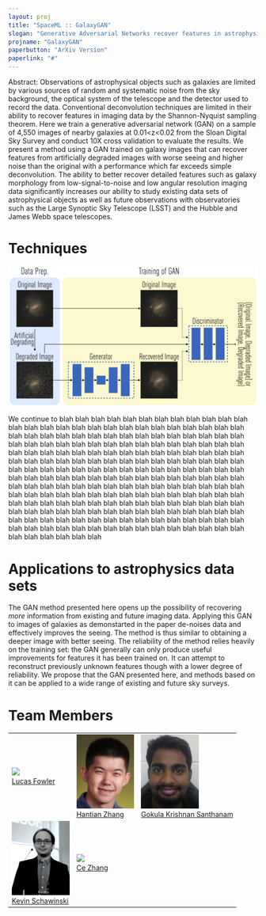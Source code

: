 ```yaml
---
layout: proj
title: "SpaceML :: GalaxyGAN"
slogan: "Generative Adversarial Networks recover features in astrophysical images of galaxies beyond the deconvolution limit"
projname: "GalaxyGAN"
paperbutton: "ArXiv Version"
paperlink: "#"
---
```

Abstract: Observations of astrophysical objects such as galaxies are limited by various sources of random and systematic noise from the sky background, the optical system of the telescope and the detector used to record the data. Conventional deconvolution techniques are limited in their ability to recover features in imaging data by the Shannon-Nyquist sampling theorem. Here we train a generative adversarial network (GAN) on a sample of 4,550 images of nearby galaxies at 0.01<z<0.02 from the Sloan Digital Sky Survey and conduct 10X cross validation to evaluate the results. We present a method using a GAN trained on galaxy images that can recover features from artificially degraded images with worse seeing and higher noise than the original with a performance which far exceeds simple deconvolution. The ability to better recover detailed features such as galaxy morphology from low-signal-to-noise and low angular resolution imaging data significantly increases our ability to study existing data sets of astrophysical objects as well as future observations with observatories such as the Large Synoptic Sky Telescope (LSST) and the Hubble and James Webb space telescopes. 

# Techniques

<img src="https://github.com/SpaceML/SpaceML.github.io/blob/master/gg/walkthrough.png?raw=true" width="600">

We continue to blah blah blah blah blah blah blah blah blah blah blah blah blah blah blah blah blah blah blah blah blah blah blah blah blah blah blah blah blah blah blah blah blah blah blah blah blah blah blah blah blah blah blah blah blah blah blah blah blah blah blah blah blah blah blah blah blah blah blah blah blah blah blah blah blah blah blah blah blah blah blah blah blah blah blah blah blah blah blah blah blah blah blah blah blah blah blah blah blah blah blah blah blah blah blah blah blah blah blah blah blah blah blah blah blah blah blah blah blah blah blah blah blah blah blah blah blah blah blah blah blah blah blah blah blah blah blah blah blah blah blah blah blah blah blah blah blah blah blah blah blah blah blah blah blah blah blah blah blah blah blah blah blah blah blah blah blah blah blah blah blah blah blah blah blah blah blah blah blah blah blah blah blah blah blah blah blah blah blah blah blah blah blah blah blah blah blah blah blah blah blah blah blah blah blah blah blah blah blah blah blah blah blah blah blah blah blah blah blah blah blah blah blah

# Applications to astrophysics data sets
The GAN method presented here opens up the possibility of recovering <i>more</i> information from existing and future imaging data. Applying this GAN to images of galaxies as demonstarted in the paper de-noises data and effectively improves the seeing. The method is thus similar to obtaining a deeper image with better seeing.  The reliability of the method relies heavily on the training set: the GAN generally can only produce useful improvements for features it has been trained on. It can attempt to reconstruct previously unknown features though with a lower degree of reliability. We propose that the GAN presented here, and methods based on it can be applied to a wide range of existing and future sky surveys.


# Team Members

<table style="border:none;">
<tr>

<td><img src="http://macd.com/01about_us/MACD_management/photos_management/lf150px.jpg" height="150"><br/>
<a href="#">Lucas Fowler</a></td>

<td><img src="https://github.com/SpaceML/SpaceML.github.io/blob/master/gg/hantian.png?raw=true" height="150"><br/>
<a href="#">Hantian Zhang</a></td>

<td><img src="https://github.com/SpaceML/SpaceML.github.io/blob/master/gg/gokul.jpg?raw=true" height="150"><br/>
<a href="#">Gokula Krishnan Santhanam</a></td>

</tr>


<tr>

<td><img src="https://github.com/SpaceML/SpaceML.github.io/blob/master/gg/kevin.png?raw=true" height="150"><br/>
<a href="http://www.astro.ethz.ch/schawinski">Kevin Schawinski</a></td>

<td><img src="https://www.bi.id.ethz.ch/personensuche/bildPersonPre.do?pid=38419&tok=a3ad29b3d6ab9abd8a240ad71144e5c8" height="150"><br/>
<a href="https://www.inf.ethz.ch/personal/ce.zhang/">Ce Zhang</a></td>

</tr>
</table>





